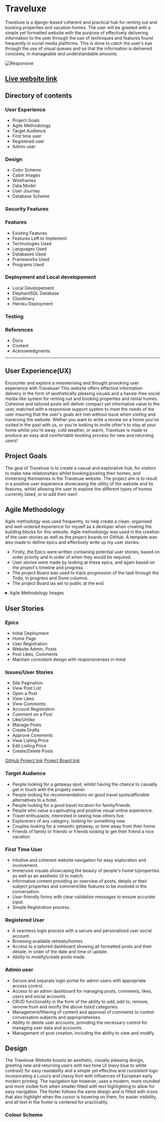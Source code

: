 # Traveluxe
Traveluxe is a django-based coherent and practical hub for renting out and booking properties and vacation homes. The user will be greeted with a simple yet formatted website with the purpose of effectively delivering information to the user through the use of techniques and features found frequently in social media platforms. This is done to catch the user's eye through the use of visual queues and so that the information is delivered concisely, in manageable and understandable amounts.

![Responsive](md_images/responsive.png)

[Live website link](https://traveluxe2-d0488e7a8b6f.herokuapp.com/)
---

## Directory of contents

### User Experience
* Project Goals
* Agile Methodology
* Target Audience
* First time user
* Registered user
* Admin user
### Design
* Color Scheme
* Cabin Images
* Wireframes
* Data Model
* User Journey
* Database Scheme
### Security Features
### Features
* Existing Features
* Features Left to Implement
* Technologies Used
* Languages Used
* Databases Used
* Frameworks Used
* Programs Used
### Deployment and Local developement
* Local Developement
* ElephantSQL Database
* Cloudinary
* Heroku Deployment
### Testing
### References
* Docs
* Content
* Acknowledgments
---

## User Experience(UX)

Encounter and explore a mesmerising and thought provoking user experience with Traveluxe! This website offers effective information delivery in the form of aesthetically pleasing visuals and a hassle-free social media-like system for renting out and booking properties and rental homes. Cohesive and tailored posts will deliver compact yet informative value to the user, matched with a responsive support system to meet the needs of the user insuring that the user's goals are met without issue when visiting and traversing the website. Wether you want to write a review on a home you've visited in the past with us, or you're looking to invite other's to stay at your home whilst you're away, cold weather, or warm, Traveluxe is made to produce an easy and comfortable booking process for new and returning users!

## Project Goals

The goal of Traveluxe is to create a casual and explorative hub, for visitors to make new relationships whilst booking/posting their homes, and immersing themselves in the Traveluxe website. The project aim is to result in a positive user experience showcasing the utility of the website and its features, whilst allowing the user to explore the different types of homes currently listed, or to add their own!

## Agile Methodology

Agile methodolgy was used frequently, to help create a clean, organised and well-ordered experience for myself as a devloper when creating the building blocks for this website. Agile methodology was used in the creation of the user-stories as well as the project boards on GitHub. A template was also made to define epics and effectively write up my user stories:

* Firstly, the Epics were written containing potential user stories, based on order priority and in order of when they would be required.
* User stories were made by looking at these epics, and again based on the project's timeline and progress.
* The project Board was used to track progression of the task through the Todo, In progress and Done columns.
* The project Board ias set to public at the end.

<details>
<summary>Agile Methodology Images</summary>
<br>

![Template](md_images/Template.png)
![Issues](md_images/Issues.png)
![Project](md_images/Project.png)

</details>

## User Stories

### Epics

* Initial Deployment
* Home Page
* User Registration
* Website Admin, Posts
* Post Likes, Comments
* Maintain consistent design with responsiveness in mind

### Issues/User Stories

* Site Pagination
* View Post List
* Open a Post
* View Likes
* View Comments
* Account Registration
* Comment on a Post
* Like/Unlike
* Manage Posts
* Create Drafts
* Approve Comments
* View Listing Price
* Edit Listing Price
* Create/Delete Posts

[GitHub Project link](https://github.com/Liam-WB/DjangoTraveluxe2)
[Project Board link](https://github.com/users/Liam-WB/projects/7/views/1)

### Target Audience

* People looking for a getaway spot, whilst having the chance to casually get in touch with the propety owner.
* People looking for recommendations on good travel spots/afforable alternatives to a hotel.
* People looking for a good travel location for family/friends.
* People who value a captivating and positive visual online experience.
* Travel enthusiasts, interested in seeing how others live.
* Explorerers of any category, looking for something new.
* Couples looking for a romantic getaway, or time away from their home.
* Friends of family or friends or friends looking to get their friend a nice vacation.

### First Time User

* Intuitive and coherent website navigation for easy exploration and involvement.
* Immersive visuals showcasing the beauty of people's home's/properties as well as an aesthetic UI to match.
* Informative content providing an overview of posts, details or their subject properties and comment/like features to be involved in the conversation.
* User-friendly forms with clear validation messages to ensure accurate input.
* Simple Registration process.

### Registered User

* A seamless login process with a secure and personalised user social account.
* Browsing available retreats/homes.
* Access to a tailored dashboard showing all formatted posts and their detaile, in order of the date and time of update.
* Ability to modify/create posts made.
  
### Admin user
  
* Secure and separate login portal for admin users with appropriate access control.
* Access to an admin dashboard for managing posts, comments, likes, users and social accounts.
* CRUD functionality in the form of the ability to add, add to, remove, remove from and morify the above listed categories.
* Management/filtering of content and approval of comments to control conversation subjects and approprieteness.
* Ability to delete user accounts, providing the necessary control for managing user data and accounts.
* Management of post creation, including the ability to view and modify.

## Design

The Traveluxe Website boasts an aesthetic, visually pleasing design, greeting new and returning users with two tone UI (navy blue to white contrast) for easy readability and a simple yet effective and consistent logo incorporating a Luxury and classy font with influences of European early modern printing. The navigation bar however, uses a modern, more rounded and more visible font when smaller fitted with text highlighting to allow for easy navigation. The footer follows the same design and is fitted with icons that also highlight when the cursor is hovering on them, for easier visibility, and all text in the footer is centered for practicality.

### Colour Scheme

